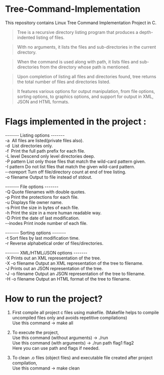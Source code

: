 # Tree-Command-Implementation
This repository contains Linux Tree Command Implementation Project in C. 

> Tree is a recursive directory listing program that produces a depth-indented listing of files.

> With no arguments, it lists the files and sub-directories in the current directory.

> When the command is used along with path, it lists files and sub-directories from the directory whose path is mentioned.

> Upon completion of listing all files and directories found, tree returns the total number of files and directories listed.

> It features various options for output manipulation, from file options, sorting options, to graphics options, and support for output in XML, JSON and HTML formats.


# Flags implemented in the project :

------- Listing options -------<br/>
  -a&nbsp;              All files are listed(private files also).<br/>
  -d&nbsp;              List directories only.<br/>
  -f&nbsp;              Print the full path prefix for each file.<br/>
  -L level        Descend only level directories deep.<br/>
  -P pattern      List only those files that match the wild-card pattern given.<br/>
  -I pattern      Do not list files that match the given wild-card pattern.<br/>
  --noreport      Turn off file/directory count at end of tree listing.<br/>
  -o filename     Output to file instead of stdout.<br/>
  
  ------- File options -------<br/>
  -Q              Quote filenames with double quotes.<br/>
  -p              Print the protections for each file.<br/>
  -u              Displays file owner name.<br/>
  -s              Print the size in bytes of each file.<br/>
  -h              Print the size in a more human readable way.<br/>
  -D              Print the date of last modification.<br/>
  --inodes        Print inode number of each file.<br/>
  
  ------- Sorting options -------<br/>
  -t              Sort files by last modification time.<br/>
  -r              Reverse alphabetical order of files/directories.<br/>
  
  ------- XML/HTML/JSON options -------<br/>
  -X              Prints out an XML representation of the tree.<br/>
  -X -o filename  Output an XML representation of the tree to filename.<br/>
  -J              Prints out an JSON representation of the tree.<br/>
  -J -o filename  Output an JSON representation of the tree to filename.<br/>
  -H -o filename  Output an HTML format of the tree to filename.<br/>

# How to run the project?<br/>
1) First compile all project c files using makefile. (Makefile helps to compile uncompiled files only and avoids repetitive compilations)<br/>
Use this command -> make all<br/>

2) To execute the project,<br/>
Use this command (without arguments) -> ./run <br/>
Use this command (with arguments) -> ./run path flag1 flag2 <br/>
Here you can use path and flags if needed.<br/>

3) To clean .o files (object files) and executable file created after project compilation,<br/>
Use this command -> make clean <br/>


